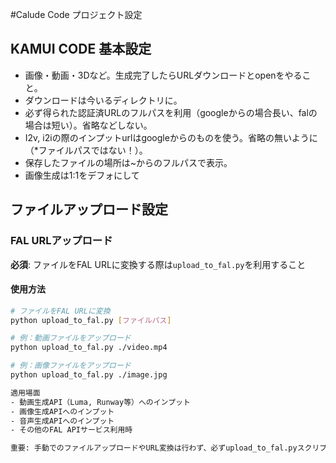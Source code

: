 #Calude Code プロジェクト設定

## KAMUI CODE 基本設定
- 画像・動画・3Dなど。生成完了したらURLダウンロードとopenをやること。
- ダウンロードは今いるディレクトリに。 
- 必ず得られた認証済URLのフルパスを利用（googleからの場合長い、falの場合は短い）。省略などしない。 
- I2v, i2iの際のインプットurlはgoogleからのものを使う。省略の無いように（*ファイルパスではない！）。
- 保存したファイルの場所は~からのフルパスで表示。
- 画像生成は1:1をデフォにして

## ファイルアップロード設定 
### FAL URLアップロード 
**必須**: ファイルをFAL URLに変換する際は`upload_to_fal.py`を利用すること 

#### 使用方法 
```bash 
# ファイルをFAL URLに変換 
python upload_to_fal.py [ファイルパス] 

# 例：動画ファイルをアップロード 
python upload_to_fal.py ./video.mp4 

# 例：画像ファイルをアップロード 
python upload_to_fal.py ./image.jpg

適用場面 
- 動画生成API（Luma, Runway等）へのインプット 
- 画像生成APIへのインプット 
- 音声生成APIへのインプット 
- その他のFAL APIサービス利用時 

重要: 手動でのファイルアップロードやURL変換は行わず、必ずupload_to_fal.pyスクリプトを使用する 
```